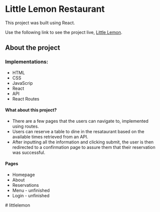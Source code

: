 # Little Lemon Restaurant
This project was built using React.

Use the following link to see the project live, [Little Lemon](https://bongani001.github.io/little-lemon-web-app).

## About the project
### Implementations:
<ul>
  <li>HTML</li>
  <li>CSS</li>
  <li>JavaScrip</li>
  <li>React</li>
  <li>API</li>
  <li>React Routes</li>
</ul>

#### What about this project?
<ul>
  <li>There are a few pages that the users can navigate to, implemented using routes.</li>
  <li>Users can reserve a table to dine in the resataurant based on the available times retrieved from an API.</li>
  <li>After inputting all the information and clicking submit, the user is then redirected to a confirmation page to assure them that their reservation was successful.</li>
</ul>

#### Pages
<ul>
  <li>Homepage</li>
  <li>About</li>
  <li>Reservations</li>
  <li>Menu - unfinished</li>
  <li>Login - unfinished</li>
</ul>
# littlelemon
